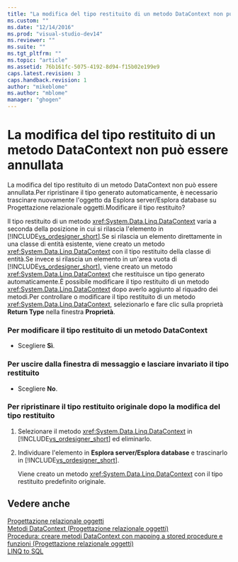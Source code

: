 ```yaml
---
title: "La modifica del tipo restituito di un metodo DataContext non pu&#242; essere annullata | Microsoft Docs"
ms.custom: ""
ms.date: "12/14/2016"
ms.prod: "visual-studio-dev14"
ms.reviewer: ""
ms.suite: ""
ms.tgt_pltfrm: ""
ms.topic: "article"
ms.assetid: 76b161fc-5075-4192-8d94-f15b02e199e9
caps.latest.revision: 3
caps.handback.revision: 1
author: "mikeblome"
ms.author: "mblome"
manager: "ghogen"
---
```

# La modifica del tipo restituito di un metodo DataContext non pu&#242; essere annullata
La modifica del tipo restituito di un metodo DataContext non può essere annullata.Per ripristinare il tipo generato automaticamente, è necessario trascinare nuovamente l'oggetto da Esplora server\/Esplora database su Progettazione relazionale oggetti.Modificare il tipo restituito?  
  
 Il tipo restituito di un metodo <xref:System.Data.Linq.DataContext> varia a seconda della posizione in cui si rilascia l'elemento in [!INCLUDE[vs_ordesigner_short](../data-tools/includes/vs_ordesigner_short_md.md)].Se si rilascia un elemento direttamente in una classe di entità esistente, viene creato un metodo <xref:System.Data.Linq.DataContext> con il tipo restituito della classe di entità.Se invece si rilascia un elemento in un'area vuota di [!INCLUDE[vs_ordesigner_short](../data-tools/includes/vs_ordesigner_short_md.md)], viene creato un metodo <xref:System.Data.Linq.DataContext> che restituisce un tipo generato automaticamente.È possibile modificare il tipo restituito di un metodo <xref:System.Data.Linq.DataContext> dopo averlo aggiunto al riquadro dei metodi.Per controllare o modificare il tipo restituito di un metodo <xref:System.Data.Linq.DataContext>, selezionarlo e fare clic sulla proprietà **Return Type** nella finestra **Proprietà**.  
  
### Per modificare il tipo restituito di un metodo DataContext  
  
-   Scegliere **Sì**.  
  
### Per uscire dalla finestra di messaggio e lasciare invariato il tipo restituito  
  
-   Scegliere **No**.  
  
### Per ripristinare il tipo restituito originale dopo la modifica del tipo restituito  
  
1.  Selezionare il metodo <xref:System.Data.Linq.DataContext> in [!INCLUDE[vs_ordesigner_short](../data-tools/includes/vs_ordesigner_short_md.md)] ed eliminarlo.  
  
2.  Individuare l'elemento in **Esplora server\/Esplora database** e trascinarlo in [!INCLUDE[vs_ordesigner_short](../data-tools/includes/vs_ordesigner_short_md.md)].  
  
     Viene creato un metodo <xref:System.Data.Linq.DataContext> con il tipo restituito predefinito originale.  
  
## Vedere anche  
 [Progettazione relazionale oggetti](../data-tools/linq-to-sql-tools-in-visual-studio2.md)   
 [Metodi DataContext \(Progettazione relazionale oggetti\)](../data-tools/datacontext-methods-o-r-designer.md)   
 [Procedura: creare metodi DataContext con mapping a stored procedure e funzioni \(Progettazione relazionale oggetti\)](../data-tools/how-to-create-datacontext-methods-mapped-to-stored-procedures-and-functions-o-r-designer.md)   
 [LINQ to SQL](../Topic/LINQ%20to%20SQL.md)